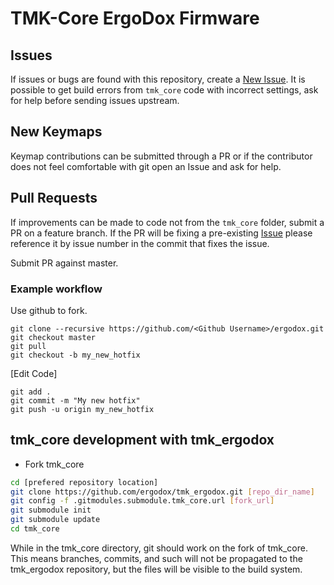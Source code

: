 # TMK-Core ErgoDox Firmware

## Issues

If issues or bugs are found with this repository, create a [New Issue](https://github.com/ergodox/tmk_ergodox/issues/new).
It is possible to get build errors from `tmk_core` code with incorrect settings, ask for help before sending issues upstream.

## New Keymaps

Keymap contributions can be submitted through a PR or if the contributor does not feel comfortable with git open an Issue and ask for help.

## Pull Requests

If improvements can be made to code not from the `tmk_core` folder, submit a PR on a feature branch.
If the PR will be fixing a pre-existing [Issue](https://github.com/ergodox/tmk_ergodox/issues) please reference it by issue number in the commit that fixes the issue.

Submit PR against master.

### Example workflow

Use github to fork.

```
git clone --recursive https://github.com/<Github Username>/ergodox.git
git checkout master
git pull
git checkout -b my_new_hotfix
```

[Edit Code]

```
git add .
git commit -m "My new hotfix"
git push -u origin my_new_hotfix
```

## tmk_core development with tmk_ergodox

- Fork tmk_core

```sh
cd [prefered repository location]
git clone https://github.com/ergodox/tmk_ergodox.git [repo_dir_name]
git config -f .gitmodules.submodule.tmk_core.url [fork_url]
git submodule init
git submodule update
cd tmk_core
```

While in the tmk_core directory, git should work on the fork of tmk_core. This means branches, commits, and such will not be propagated to the tmk_ergodox repository, but the files will be visible to the build system.
